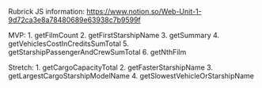 Rubrick JS information: https://www.notion.so/Web-Unit-1-9d72ca3e8a78480689e63938c7b9599f

MVP:
    1. getFilmCount
    2. getFirstStarshipName
    3. getSummary
    4. getVehiclesCostInCreditsSumTotal
    5. getStarshipPassengerAndCrewSumTotal
    6. getNthFilm

Stretch: 
    1. getCargoCapacityTotal
    2. getFasterStarshipName
    3. getLargestCargoStarshipModelName
    4. getSlowestVehicleOrStarshipName
